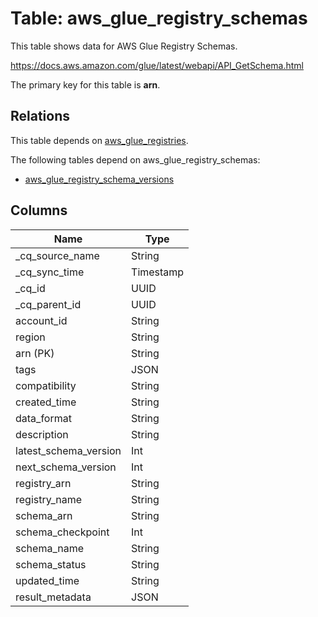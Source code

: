 # Table: aws_glue_registry_schemas

This table shows data for AWS Glue Registry Schemas.

https://docs.aws.amazon.com/glue/latest/webapi/API_GetSchema.html

The primary key for this table is **arn**.

## Relations

This table depends on [aws_glue_registries](aws_glue_registries).

The following tables depend on aws_glue_registry_schemas:
  - [aws_glue_registry_schema_versions](aws_glue_registry_schema_versions)

## Columns

| Name          | Type          |
| ------------- | ------------- |
|_cq_source_name|String|
|_cq_sync_time|Timestamp|
|_cq_id|UUID|
|_cq_parent_id|UUID|
|account_id|String|
|region|String|
|arn (PK)|String|
|tags|JSON|
|compatibility|String|
|created_time|String|
|data_format|String|
|description|String|
|latest_schema_version|Int|
|next_schema_version|Int|
|registry_arn|String|
|registry_name|String|
|schema_arn|String|
|schema_checkpoint|Int|
|schema_name|String|
|schema_status|String|
|updated_time|String|
|result_metadata|JSON|